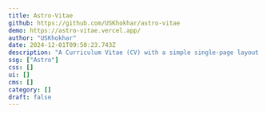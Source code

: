 ```yaml
---
title: Astro-Vitae
github: https://github.com/USKhokhar/astro-vitae
demo: https://astro-vitae.vercel.app/
author: "USKhokhar"
date: 2024-12-01T09:50:23.743Z
description: "A Curriculum Vitae (CV) with a simple single-page layout. Just update your details in javascript variables and objects, and your CV is live."
ssg: ["Astro"]
css: []
ui: []
cms: []
category: []
draft: false
---
```

